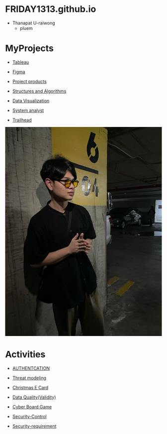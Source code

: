 # FRIDAY1313.github.io

- Thanapat U-raiwong
   - pluem

# MyProjects

- [Tableau](https://public.tableau.com/app/profile/thanapat.uraiwong/viz/DLC_17289995934840/Dashboard1)

- [Figma](https://www.figma.com/proto/UVJpegrsULkmRJZ7wIYz5j/%E0%B8%A3%E0%B8%A7%E0%B8%A1?node-id=69-14&starting-point-node-id=69%3A14&t=sqwG9n9W7UXo6ndU-1)

- [Project products](https://my-demo-nextjs-clby.vercel.app/products)

- [Structures and Algorithms](https://drive.google.com/drive/folders/1dWguK6XLPZmqjAkkF_F_atUmvN_K7KmV?usp=sharing)

- [Data Visualization](https://drive.google.com/drive/folders/19oS-SwPy7Cy3fAAAdbqgm9PUwYp5R-rA?usp=sharing)

- [System analyst](https://drive.google.com/drive/folders/1HvUDQeXIXyMUSZzo1Y__ljN542jZzv3Q?usp=sharing)

- [Trailhead](https://www.salesforce.com/trailblazer/qetfdtgtdr44ungxch)


![alt text](image/Profliepluem.jpg)

# Activities 

- [AUTHENTCATION](authentication)

- [Threat modeling](threat-modeling)

- [Christmas E Card](christmascard.md)

- [Data Quality(Validity)](validity.md)

- [Cyber Board Game](cyberboardgame.md)

- [Security-Control](security-control.md)

- [Security-requirement](security-requirement.md)



